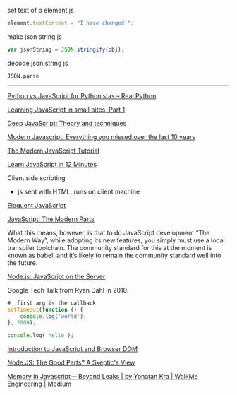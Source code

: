 set text of p element js

```js
element.textContent = "I have changed!";
```

make json string js

```js
var jsonString = JSON.stringify(obj);
```

decode json string js

```
JSON.parse
```


---

[Python vs JavaScript for Pythonistas – Real Python](https://realpython.com/python-vs-javascript/)

[Learning JavaScript in small bites, Part 1](https://matt.might.net/articles/learning-javascript-in-small-bites/)

[Deep JavaScript: Theory and techniques](https://exploringjs.com/deep-js/)

[Modern Javascript: Everything you missed over the last 10 years](https://turriate.com/articles/modern-javascript-everything-you-missed-over-10-years)

[The Modern JavaScript Tutorial](https://javascript.info/)

[Learn JavaScript in 12 Minutes](https://www.youtube.com/watch?v=Ukg_U3CnJWI)

Client side scripting
- js sent with HTML, runs on client machine

[Eloquent JavaScript](https://eloquentjavascript.net/)

[JavaScript: The Modern Parts](https://amontalenti.com/2019/08/10/javascript-the-modern-parts)

What this means, however, is that to do JavaScript development “The Modern Way”, while adopting its new features, you simply must use a local transpiler toolchain. The community standard for this at the moment is known as babel, and it’s likely to remain the community standard well into the future.

[Node.js: JavaScript on the Server](https://www.youtube.com/watch?v=F6k8lTrAE2g)

Google Tech Talk from Ryan Dahl in 2010.

```javascript
#  first arg is the callback
setTimeout(function () {
	console.log('world');
}, 2000);

console.log('hello');
```

[Introduction to JavaScript and Browser DOM](https://youtu.be/ljNi8nS5TtQ)

[Node.JS: The Good Parts? A Skeptic's View](https://youtu.be/CN0jTnSROsk)

[Memory in Javascript— Beyond Leaks | by Yonatan Kra | WalkMe Engineering | Medium](https://medium.com/walkme-engineering/memory-in-javascript-beyond-leaks-8c1d697c655c)
